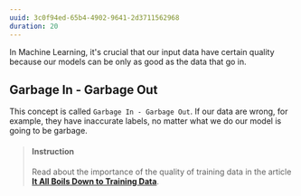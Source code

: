 ```yaml
---
uuid: 3c0f94ed-65b4-4902-9641-2d3711562968
duration: 20
---
```


In Machine Learning, it's crucial that our input data have certain quality because our models can be only as good as the data that go in.

## Garbage In - Garbage Out

This concept is called `Garbage In - Garbage Out`. If our data are wrong, for example, they have inaccurate labels, no matter what we do our model is going to be garbage.

> #### Instruction
> Read about the importance of the quality of training data in the article [**It All Boils Down to Training Data**](https://heartbeat.fritz.ai/it-all-boils-down-to-training-data-c7e3c2df1e6b).

